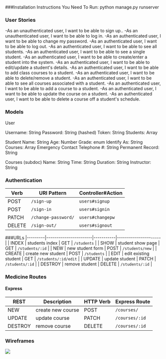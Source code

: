 ###Installation Instructions
You Need To Run: python manage.py runserver

### User Stories
-As an unauthenticated user, I want to be able to sign up..
-As an unauthenticated user, I want to be able to log in.
-As an authenticated user, I want to be able to change my password.
-As an authenticated user, I want to be able to log out.
-As an authenticated user, I want to be able to see all students.
-As an authenticated user, I want to be able to see a single student.
-As an authenticated user, I want to be able to create/enter a student into the system.
-As an authenticated user, I want to be able to edit/update a student's details.
-As an authenticated user, I want to be able to add class courses to a student.
-As an authenticated user, I want to be able to delete/remove a student.
-As an authenticated user, I want to be able to see all courses associated with a student.
-As an authenticated user, I want to be able to add a course to a student.
-As an authenticated user, I want to be able to update the course on a student.
-As an authenticated user, I want to be able to delete a course off a student's schedule.


### Models
User

Username: String
Password: String (hashed)
Token: String
Students: Array

Student
    Name: String
    Age: Number
    Grade: enum
    Identify As: String
    Courses: Array
    Emergency Contact Telephone #: String
    Permanent Record: String

Courses (subdoc)
    Name: String
    Time: String
    Duration: String
    Instructor: String

### Authentication

| Verb   | URI Pattern            | Controller#Action |
|--------|------------------------|-------------------|
| POST   | `/sign-up`             | `users#signup`    |
| POST   | `/sign-in`             | `users#signin`    |
| PATCH  | `/change-password/` | `users#changepw`  |
| DELETE | `/sign-out/`        | `users#signout`   |


###URLs
|---------|-----------------------|-----------|----------------------|
| INDEX   | students index         | GET       | `/students`          |
| SHOW    | student show page     | GET       | `/students/:id`      |
| NEW     | new student form      | POST      | `/students/new`      |
| CREATE  | create new student    | POST      | `/students`          |
| EDIT    | edit existing student | GET       | `/students/:id/edit` |
| UPDATE  | update student       | PATCH     | `/students/:id`      |
| DESTROY | remove student        | DELETE    | `/students/:id`      |
### Medicine Routes
#### Express
| REST    | Description           | HTTP Verb | Express Route        |
|---------|-----------------------|-----------|----------------------|
| NEW     | create new course   | POST      | `/courses/`        |
| UPDATE  | update course       | PATCH     | `/courses/:id`     |
| DESTROY | remove course      | DELETE    | `/courses/:id`     |

### Wireframes
![](wireFrames/)